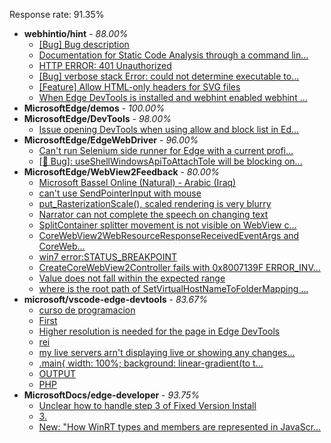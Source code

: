 Response rate: 91.35%

* **webhintio/hint** - _88.00%_
  * [[Bug] Bug description](https://github.com/webhintio/hint/issues/5392)
  * [Documentation for Static Code Analysis through a command lin...](https://github.com/webhintio/hint/issues/5383)
  * [HTTP ERROR: 401 Unauthorized](https://github.com/webhintio/hint/issues/5362)
  * [[Bug] verbose stack Error: could not determine executable to...](https://github.com/webhintio/hint/issues/5349)
  * [[Feature] Allow HTML-only headers for SVG files](https://github.com/webhintio/hint/issues/5281)
  * [When Edge DevTools is installed and webhint enabled webhint ...](https://github.com/webhintio/hint/issues/5364)
* **MicrosoftEdge/demos** - _100.00%_
* **MicrosoftEdge/DevTools** - _98.00%_
  * [Issue opening DevTools when using allow and block list in Ed...](https://github.com/MicrosoftEdge/DevTools/issues/118)
* **MicrosoftEdge/EdgeWebDriver** - _96.00%_
  * [Can't run Selenium side runner for Edge with a current profi...](https://github.com/MicrosoftEdge/EdgeWebDriver/issues/60)
  * [[🐛 Bug]: useShellWindowsApiToAttachToIe will be blocking on...](https://github.com/MicrosoftEdge/EdgeWebDriver/issues/34)
* **MicrosoftEdge/WebView2Feedback** - _80.00%_
  * [Microsoft Bassel Online (Natural) - Arabic (Iraq)](https://github.com/MicrosoftEdge/WebView2Feedback/issues/3091)
  * [can't use SendPointerInput with mouse](https://github.com/MicrosoftEdge/WebView2Feedback/issues/3072)
  * [put_RasterizationScale(), scaled rendering is very blurry](https://github.com/MicrosoftEdge/WebView2Feedback/issues/3060)
  * [Narrator can not complete the speech on changing text](https://github.com/MicrosoftEdge/WebView2Feedback/issues/3055)
  * [SplitContainer splitter movement is not visible on WebView c...](https://github.com/MicrosoftEdge/WebView2Feedback/issues/3086)
  * [CoreWebView2WebResourceResponseReceivedEventArgs and CoreWeb...](https://github.com/MicrosoftEdge/WebView2Feedback/issues/3083)
  * [win7 error:STATUS_BREAKPOINT](https://github.com/MicrosoftEdge/WebView2Feedback/issues/3081)
  * [CreateCoreWebView2Controller fails with 0x8007139F ERROR_INV...](https://github.com/MicrosoftEdge/WebView2Feedback/issues/3067)
  * [Value does not fall within the expected range](https://github.com/MicrosoftEdge/WebView2Feedback/issues/3059)
  * [where is the root path of SetVirtualHostNameToFolderMapping ...](https://github.com/MicrosoftEdge/WebView2Feedback/issues/3033)
* **microsoft/vscode-edge-devtools** - _83.67%_
  * [curso de programacion](https://github.com/microsoft/vscode-edge-devtools/issues/1311)
  * [First](https://github.com/microsoft/vscode-edge-devtools/issues/1309)
  * [Higher resolution is needed for the page in Edge DevTools](https://github.com/microsoft/vscode-edge-devtools/issues/1308)
  * [rei](https://github.com/microsoft/vscode-edge-devtools/issues/1307)
  * [my live servers arn't displaying live or showing any changes...](https://github.com/microsoft/vscode-edge-devtools/issues/1305)
  * [.main{     width: 100%;     background: linear-gradient(to t...](https://github.com/microsoft/vscode-edge-devtools/issues/1304)
  * [OUTPUT](https://github.com/microsoft/vscode-edge-devtools/issues/1310)
  * [PHP](https://github.com/microsoft/vscode-edge-devtools/issues/1306)
* **MicrosoftDocs/edge-developer** - _93.75%_
  * [Unclear how to handle step 3 of Fixed Version Install](https://github.com/MicrosoftDocs/edge-developer/issues/2368)
  * [3.](https://github.com/MicrosoftDocs/edge-developer/issues/2367)
  * [New: "How WinRT types and members are represented in JavaScr...](https://github.com/MicrosoftDocs/edge-developer/pull/2343)